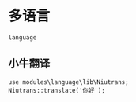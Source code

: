 # 多语言

~~~
language
~~~


## 小牛翻译

~~~
use modules\language\lib\Niutrans;
Niutrans::translate('你好');
~~~
